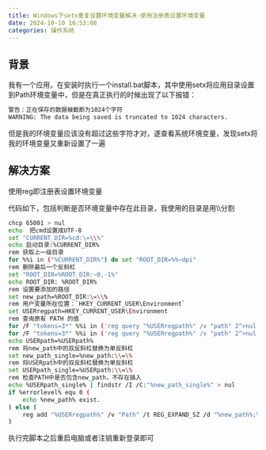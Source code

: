 ```yaml
---
title: Windows下setx重复设置环境变量解决-使用注册表设置环境变量
date: 2024-10-10 16:53:08
categories: 操作系统
---
```

## 背景

我有一个应用，在安装时执行一个install.bat脚本，其中使用setx将应用目录设置到Path环境变量中，但是在真正执行的时候出现了以下报错：

```bash
警告：正在保存的数据被截断为1024个字符
WARNING: The data being saved is truncated to 1024 characters.
```

<!-- more -->

但是我的环境变量应该没有超过这些字符才对，遂查看系统环境变量，发现setx将我的环境变量又重新设置了一遍

## 解决方案

使用reg即注册表设置环境变量

代码如下，包括判断是否环境变量中存在此目录，我使用的目录是用\\\\分割

```bash
chcp 65001 > nul
echo  把cmd设置成UTF-8
set "CURRENT_DIR=%cd:\=\\%"
echo 启动目录:%CURRENT_DIR%
rem 获取上一级目录
for %%i in ("%CURRENT_DIR%") do set "ROOT_DIR=%%~dpi"
rem 删除最后一个反斜杠
set "ROOT_DIR=%ROOT_DIR:~0,-1%"
echo ROOT_DIR: %ROOT_DIR%
rem 设置要添加的路径
set new_path=%ROOT_DIR:\=\\%
rem 用户变量所在位置：`HKEY_CURRENT_USER\Environment`
set USERregpath=HKEY_CURRENT_USER\Environment
rem 查询原有 PATH 的值
for /F "tokens=3*" %%i in ('reg query "%USERregpath%" /v "path" 2^>nul') do echo %%i %%j
for /F "tokens=3*" %%i in ('reg query "%USERregpath%" /v "path" 2^>nul') do ( set USERpath=%%i %%j)
echo USERpath=%USERpath%
rem 将new_path中的双反斜杠替换为单反斜杠
set new_path_single=%new_path:\\=\%
rem 将USERpath中的双反斜杠替换为单反斜杠
set USERpath_single=%USERpath:\\=\%
rem 检查PATH中是否包含new_path，不存在插入
echo %USERpath_single% | findstr /I /C:"%new_path_single%" > nul
if %errorlevel% equ 0 (
    echo %new_path% exist.
) else (
    reg add "%USERregpath%" /v "Path" /t REG_EXPAND_SZ /d "%new_path%;%USERpath%" /f
)
```

执行完脚本之后重启电脑或者注销重新登录即可
